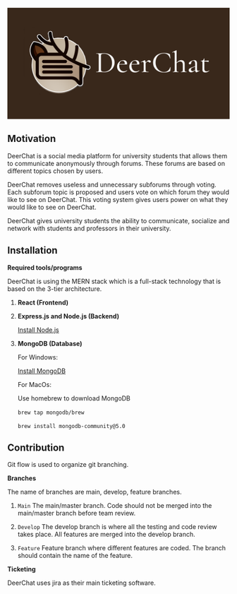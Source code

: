 ![DeerChat logo](doc/sprint0/DeerChat.png)


**Motivation**
---
DeerChat is a social media platform for university students that allows them to communicate anonymously through forums. These
forums are based on different topics chosen by users. 

DeerChat removes useless and unnecessary subforums through voting. Each subforum topic is proposed and users vote on which forum they would like to see on DeerChat. This voting system gives users power on what they would like to see on DeerChat.

DeerChat gives university students the ability to communicate, socialize and network with students and professors in their university.

**Installation**
---

__Required tools/programs__

DeerChat is using the MERN stack which is a full-stack technology that is based on the 3-tier architecture.

1. __React (Frontend)__

2. __Express.js and Node.js (Backend)__

   [Install Node.js](https://nodejs.org/en/download/)

3. __MongoDB (Database)__

    For Windows:

    [Install MongoDB](https://www.mongodb.com/try/download/community)

    For MacOs:

    Use homebrew to download MongoDB

    ```brew tap mongodb/brew```

    ```brew install mongodb-community@5.0```


**Contribution**
---
Git flow is used to organize git branching.

__Branches__

The name of branches are main, develop, feature branches.

1. ```Main```
The main/master branch. Code should not be merged into the main/master branch before team review.

2. ```Develop```
The develop branch is where all the testing and code review takes place. All features are merged into the develop
branch.

3. ```Feature```
Feature branch where different features are coded. The branch should contain the name of the feature.


__Ticketing__

DeerChat uses jira as their main ticketing software.

